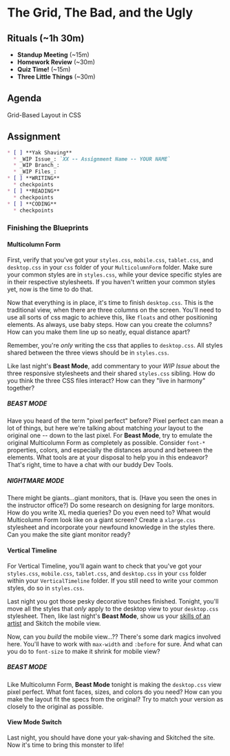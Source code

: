 # The Grid, The Bad, and the Ugly

## Rituals (~1h 30m)

* **Standup Meeting** (~15m)
* **Homework Review** (~30m)
* **Quiz Time!** (~15m)
* **Three Little Things** (~30m)

## Agenda

Grid-Based Layout in CSS

## Assignment

```markdown
* [ ] **Yak Shaving**
  * _WIP Issue_: `XX -- Assignment Name -- YOUR NAME`
  * _WIP Branch_:
  * _WIP Files_:
* [ ] **WRITING**
  * checkpoints
* [ ] **READING**
  * checkpoints
* [ ] **CODING**
  * checkpoints
```

### Finishing the Blueprints

#### Multicolumn Form

First, verify that you've got your `styles.css`, `mobile.css`, `tablet.css`, and `desktop.css` in your `css` folder of your `MulticolumnForm` folder. Make sure your common styles are in `styles.css`, while your device specific styles are in their respective stylesheets. If you haven't written your common styles yet, now is the time to do that.

Now that everything is in place, it's time to finish `desktop.css`. This is the traditional view, when there are three columns on the screen. You'll need to use all sorts of css magic to achieve this, like `floats` and other positioning elements. As always, use baby steps. How can you create the columns? How can you make them line up so neatly, equal distance apart?

Remember, you're _only_ writing the css that applies to `desktop.css`. All styles shared between the three views should be in `styles.css`. 

Like last night's **Beast Mode**, add commentary to your _WIP Issue_ about the three responsive stylesheets and their shared `styles.css` sibling. How do you think the three CSS files interact? How can they "live in harmony" together?

##### BEAST MODE

Have you heard of the term "pixel perfect" before? Pixel perfect can mean a lot of things, but here we're talking about matching _your_ layout to the original one -- down to the last pixel. For **Beast Mode**, try to emulate the original Multicolumn Form as completely as possible. Consider `font-*` properties, colors, and especially the distances around and between the elements. What tools are at your disposal to help you in this endeavor? That's right, time to have a chat with our buddy Dev Tools.

##### NIGHTMARE MODE

There might be giants...giant monitors, that is. (Have you seen the ones in the instructor office?) Do some research on designing for large monitors. How do you write XL media queries? Do you even need to? What would Multicolumn Form look like on a giant screen? Create a `xlarge.css` stylesheet and incorporate your newfound knowledge in the styles there. Can you make the site giant monitor ready?

#### Vertical Timeline

For Vertical Timeline, you'll again want to check that you've got your `styles.css`, `mobile.css`, `tablet.css`, and `desktop.css` in your `css` folder within your `VerticalTimeline` folder. If you still need to write your common styles, do so in `styles.css`. 

Last night you got those pesky decorative touches finished. Tonight, you'll move all the styles that _only_ apply to the desktop view to your `desktop.css` stylesheet. Then, like last night's **Beast Mode**, show us your [skills of an artist](http://www.homestarrunner.com/sbemail58.html) and Skitch the mobile view. 

Now, can you _build_ the mobile view...?? There's some dark magics involved here. You'll have to work with `max-width` and `:before` for sure. And what can you do to `font-size` to make it shrink for mobile view?

##### BEAST MODE

Like Multicolumn Form, **Beast Mode** tonight is making the `desktop.css` view pixel perfect. What font faces, sizes, and colors do you need? How can you make the layout fit the specs from the original? Try to match your version as closely to the original as possible.

#### View Mode Switch

Last night, you should have done your yak-shaving and Skitched the site. Now it's time to bring this monster to life!

